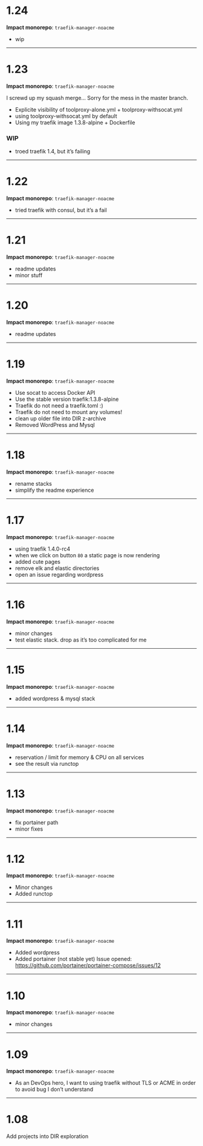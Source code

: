 

# 1.24

**Impact monorepo**: `traefik-manager-noacme`

- wip

---

# 1.23

**Impact monorepo**: `traefik-manager-noacme`

I screwd up my squash merge… Sorry for the mess in the master branch.

- Explicite visibility of toolproxy-alone.yml + toolproxy-withsocat.yml
- using toolproxy-withsocat.yml by default
- Using my traefik image 1.3.8-alpine + Dockerfile

### WIP
- troed traefik 1.4, but it’s failing

---

# 1.22

**Impact monorepo**: `traefik-manager-noacme`

- tried traefik with consul, but it’s a fail

---

# 1.21

**Impact monorepo**: `traefik-manager-noacme`

- readme updates
- minor stuff

---

# 1.20

**Impact monorepo**: `traefik-manager-noacme`

- readme updates

---

# 1.19

**Impact monorepo**: `traefik-manager-noacme`

- Use socat to access Docker API
- Use the stable version traefik:1.3.8-alpine
- Traefik do not need a traefik.toml :)
- Traefik do not need to mount any volumes!
- clean up older file into DIR z-archive
- Removed WordPress and Mysql

---

# 1.18

**Impact monorepo**: `traefik-manager-noacme`

- rename stacks
- simplify the readme experience

---

# 1.17

**Impact monorepo**: `traefik-manager-noacme`

- using traefik 1.4.0-rc4
- when we click on button `80` a static page is now rendering
- added cute pages
- remove elk and elastic directories
- open an issue regarding wordpress

---

# 1.16

**Impact monorepo**: `traefik-manager-noacme`

- minor changes
- test elastic stack. drop as it’s too complicated for me

---

# 1.15

**Impact monorepo**: `traefik-manager-noacme`

- added wordpress & mysql stack

---

# 1.14

**Impact monorepo**: `traefik-manager-noacme`

- reservation / limit for memory & CPU on all services
- see the result via runctop

---

# 1.13

**Impact monorepo**: `traefik-manager-noacme`

- fix portainer path
- minor fixes

---

# 1.12

**Impact monorepo**: `traefik-manager-noacme`

- Minor changes
- Added runctop

---

# 1.11

**Impact monorepo**: `traefik-manager-noacme`

- Added wordpress
- Added portainer (not stable yet)
Issue opened: https://github.com/portainer/portainer-compose/issues/12

---

# 1.10
**Impact monorepo**: `traefik-manager-noacme`

- minor changes

---

# 1.09

**Impact monorepo**: `traefik-manager-noacme`

- As an DevOps hero, I want to using traefik without TLS or ACME in order to avoid bug I don’t understand

---

# 1.08

Add projects into DIR exploration

